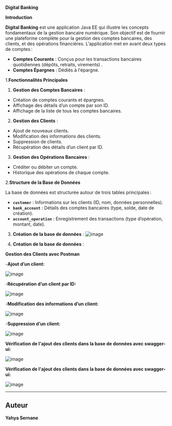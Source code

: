  **Digital Banking**

**Introduction**

**Digital Banking** est une application Java EE qui illustre les concepts fondamentaux de la gestion bancaire numérique.
Son objectif est de fournir une plateforme complète pour la gestion des comptes bancaires, des clients, et des opérations financières. 
L'application met en avant deux types de comptes :

- **Comptes Courants** : Conçus pour les transactions bancaires quotidiennes (dépôts, retraits, virements) .
- **Comptes Épargnes** : Dédiés à l'épargne.

1.**Fonctionnalités Principales**

   1. **Gestion des Comptes Bancaires** :
   - Création de comptes courants et épargnes.
   - Affichage des détails d’un compte par son ID.
   - Affichage de la liste de tous les comptes bancaires.

   2. **Gestion des Clients** :
   - Ajout de nouveaux clients.
   - Modification des informations des clients.
   - Suppression de clients.
   - Récupération des détails d’un client par ID.

   3. **Gestion des Opérations Bancaires** :
   - Créditer ou débiter un compte.
   - Historique des opérations de chaque compte.

2.**Structure de la Base de Données**

La base de données est structurée autour de trois tables principales :

- **`customer`** : Informations sur les clients (ID, nom, données personnelles).
- **`bank_account`** : Détails des comptes bancaires (type, solde, date de création).
- **`account_operation`** : Enregistrement des transactions (type d’opération, montant, date).


3. **Création de la base de données** :
   ![image](https://github.com/user-attachments/assets/f9b6971c-7fa9-40f5-940b-13a6706528db)

4. **Création de la base de données** :

  **Gestion des Clients avec Postman**
  
   -**Ajout d’un client:**

![image](https://github.com/user-attachments/assets/e03f2fd3-db22-4bfe-817a-6d9221105252)


 -**Récupération d’un client par ID:**

![image](https://github.com/user-attachments/assets/85852001-2565-43ce-9f06-8710bbdad106)


-**Modification des informations d’un client:**

![image](https://github.com/user-attachments/assets/26392555-cbfd-4756-9fa6-ebe3a32ba93c)

-**Suppression d’un client:**

![image](https://github.com/user-attachments/assets/f812fd84-1aed-42c4-8af3-c1ec9377e329)


**Vérification de l'ajout  des clients  dans la base de données avec swagger-ui:**

![image](https://github.com/user-attachments/assets/46578d3e-9e68-4ddf-803b-a0d5fe6d9d07)

**Vérification de l'ajout  des clients  dans la base de données avec swagger-ui:**

![image](https://github.com/user-attachments/assets/4bb57b75-ddf8-4574-b65e-153eb77d1043)

---

## **Auteur**
**Yahya Sernane**  
